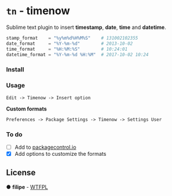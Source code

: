 # `tn` - timenow 

Sublime text plugin to insert **timestamp**, **date**, **time** and **datetime**.

```python
stamp_format    = "%y%m%d%H%M%S"    # 131002102355
date_format     = "%Y-%m-%d"        # 2013-10-02
time_format     = "%H:%M:%S"        # 10:24:01
datetime_format = "%Y-%m-%d %H:%M"  # 2017-10-02 10:24
```

### Install

### Usage
```
Edit -> Timenow -> Insert option
```

**Custom formats**
```
Preferences -> Package Settings -> Timenow -> Settings User
```

### To do
- [ ] Add to [packagecontrol.io](packagecontrol.io)
- [x] Add options to customize the formats

## License

● **filipe** - [WTFPL](LICENSE.md)
